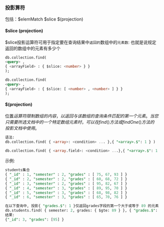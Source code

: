 ### 投影算符

包括：$elemMatch $slice $(projection)


#### $slice (projection)

$slice投影运算符可用于指定要在查询结果中`返回的`数组中的`元素数`: 也就是说规定返回的数组中的元素有多少个

```sql
db.collection.find(
<query> ,
{ <arrayField> : { $slice: <number> } }
);

db.collection.find(
<query> ,
{ <arrayField> : { $slice: [ <number> , <number> ] } }
);
```

#### $(projection)

位置$运算符限制数组的内容，以返回与该数组的查询条件匹配的第一个元素。
当您只需要所选文档中的一个特定数组元素时，可以在find()方法或findOne()方法的投影文档中使用$。

```sql
语法:
db.collection.find( { <array>: <condition> ... },{ "<array>.$": 1 } )
    
db.collection.find( { <array.field>: <condition> ...},{ "<array>.$": 1 } )
```

示例:
```sql
students集合
{ "_id" : 1, "semester" : 2, "grades" : [ 75, 67, 93 ] }
{ "_id" : 2, "semester" : 2, "grades" : [ 60, 68, 72 ] }
{ "_id" : 3, "semester" : 2, "grades" : [ 95, 82, 67 ] }
{ "_id" : 4, "semester" : 3, "grades" : [ 89, 95, 70 ] }
{ "_id" : 5, "semester" : 3, "grades" : [ 68, 98, 82 ] }
{ "_id" : 6, "semester" : 3, "grades" : [ 65, 70, 76 ] }

在以下查询中, 投影{ "grades.$": 1 }仅返回grades字段的第一个大于或等于 89 的元素:
db.students.find( { semester: 2, grades: { $gte: 89 } }, { "grades.$": 1 } )
结果:
{"_id": 3, "grades": [95] }

```